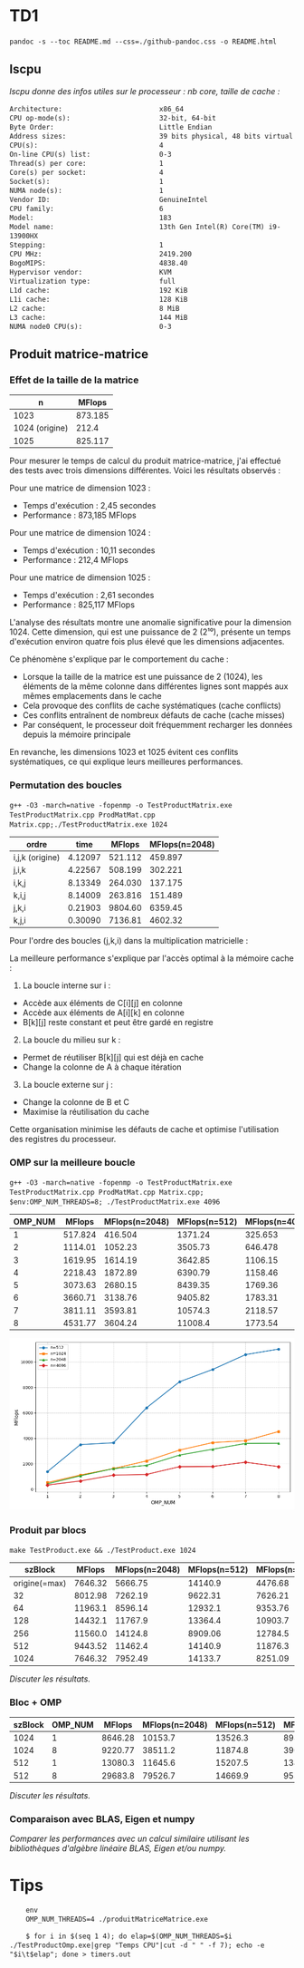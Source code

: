
# TD1

`pandoc -s --toc README.md --css=./github-pandoc.css -o README.html`

## lscpu

*lscpu donne des infos utiles sur le processeur : nb core, taille de cache :*

```
Architecture:                        x86_64
CPU op-mode(s):                      32-bit, 64-bit
Byte Order:                          Little Endian
Address sizes:                       39 bits physical, 48 bits virtual
CPU(s):                              4
On-line CPU(s) list:                 0-3
Thread(s) per core:                  1
Core(s) per socket:                  4
Socket(s):                           1
NUMA node(s):                        1
Vendor ID:                           GenuineIntel
CPU family:                          6
Model:                               183
Model name:                          13th Gen Intel(R) Core(TM) i9-13900HX
Stepping:                            1
CPU MHz:                             2419.200
BogoMIPS:                            4838.40
Hypervisor vendor:                   KVM
Virtualization type:                 full
L1d cache:                           192 KiB
L1i cache:                           128 KiB
L2 cache:                            8 MiB
L3 cache:                            144 MiB
NUMA node0 CPU(s):                   0-3
```


## Produit matrice-matrice

### Effet de la taille de la matrice

  n            | MFlops
---------------|--------
1023           | 873.185
1024 (origine) | 212.4
1025           | 825.117

Pour mesurer le temps de calcul du produit matrice-matrice, j'ai effectué des tests avec trois dimensions différentes. Voici les résultats observés :

Pour une matrice de dimension 1023 :
- Temps d'exécution : 2,45 secondes
- Performance : 873,185 MFlops

Pour une matrice de dimension 1024 :
- Temps d'exécution : 10,11 secondes
- Performance : 212,4 MFlops

Pour une matrice de dimension 1025 :
- Temps d'exécution : 2,61 secondes
- Performance : 825,117 MFlops

L'analyse des résultats montre une anomalie significative pour la dimension 1024. Cette dimension, qui est une puissance de 2 (2¹⁰), présente un temps d'exécution environ quatre fois plus élevé que les dimensions adjacentes.

Ce phénomène s'explique par le comportement du cache :
- Lorsque la taille de la matrice est une puissance de 2 (1024), les éléments de la même colonne dans différentes lignes sont mappés aux mêmes emplacements dans le cache
- Cela provoque des conflits de cache systématiques (cache conflicts)
- Ces conflits entraînent de nombreux défauts de cache (cache misses)
- Par conséquent, le processeur doit fréquemment recharger les données depuis la mémoire principale

En revanche, les dimensions 1023 et 1025 évitent ces conflits systématiques, ce qui explique leurs meilleures performances.

### Permutation des boucles

`g++ -O3 -march=native -fopenmp -o TestProductMatrix.exe TestProductMatrix.cpp ProdMatMat.cpp Matrix.cpp;./TestProductMatrix.exe 1024`


  ordre           | time    | MFlops  | MFlops(n=2048)
------------------|---------|---------|----------------
i,j,k (origine)   | 4.12097 | 521.112 |   459.897
j,i,k             | 4.22567 | 508.199 |   302.221
i,k,j             | 8.13349 | 264.030 |   137.175
k,i,j             | 8.14009 | 263.816 |   151.489
j,k,i             | 0.21903 | 9804.60 |   6359.45
k,j,i             | 0.30090 | 7136.81 |   4602.32


Pour l'ordre des boucles (j,k,i) dans la multiplication matricielle :

La meilleure performance s'explique par l'accès optimal à la mémoire cache :

1. La boucle interne sur i :
- Accède aux éléments de C[i][j] en colonne
- Accède aux éléments de A[i][k] en colonne
- B[k][j] reste constant et peut être gardé en registre

2. La boucle du milieu sur k :
- Permet de réutiliser B[k][j] qui est déjà en cache
- Change la colonne de A à chaque itération

3. La boucle externe sur j :
- Change la colonne de B et C
- Maximise la réutilisation du cache

Cette organisation minimise les défauts de cache et optimise l'utilisation des registres du processeur.



### OMP sur la meilleure boucle

`g++ -O3 -march=native -fopenmp -o TestProductMatrix.exe TestProductMatrix.cpp ProdMatMat.cpp Matrix.cpp; $env:OMP_NUM_THREADS=8; ./TestProductMatrix.exe 4096`

  OMP_NUM   | MFlops  | MFlops(n=2048) | MFlops(n=512)  | MFlops(n=4096)
------------|---------|----------------|----------------|---------------
1           | 517.824 |    416.504     |    1371.24     |   325.653
2           | 1114.01 |    1052.23     |    3505.73     |   646.478
3           | 1619.95 |    1614.19     |    3642.85     |   1106.15
4           | 2218.43 |    1872.89     |    6390.79     |   1158.46
5           | 3073.63 |    2680.15     |    8439.35     |   1769.36
6           | 3660.71 |    3138.76     |    9405.82     |   1783.31
7           | 3811.11 |    3593.81     |    10574.3     |   2118.57
8           | 4531.77 |    3604.24     |    11008.4     |   1773.54    

![](TP1.png)


### Produit par blocs

`make TestProduct.exe && ./TestProduct.exe 1024`

  szBlock      | MFlops  | MFlops(n=2048) | MFlops(n=512)  | MFlops(n=4096)
---------------|---------|----------------|----------------|---------------
origine(=max)  | 7646.32 |    5666.75     |    14140.9     |    4476.68
32             | 8012.98 |    7262.19     |    9622.31     |    7626.21
64             | 11963.1 |    8596.14     |    12932.1     |    9353.76
128            | 14432.1 |    11767.9     |    13364.4     |    10903.7
256            | 11560.0 |    14124.8     |    8909.06     |    12784.5
512            | 9443.52 |    11462.4     |    14140.9     |    11876.3
1024           | 7646.32 |    7952.49     |    14133.7     |    8251.09

*Discuter les résultats.*



### Bloc + OMP


  szBlock      | OMP_NUM | MFlops  | MFlops(n=2048) | MFlops(n=512)  | MFlops(n=4096)|
---------------|---------|---------|----------------|----------------|---------------|
1024           |  1      | 8646.28 |    10153.7     |    13526.3     |    8985.32    |
1024           |  8      | 9220.77 |    38511.2     |    11874.8     |    39077.4    |
512            |  1      | 13080.3 |    11645.6     |    15207.5     |    13433.5    |
512            |  8      | 29683.8 |    79526.7     |    14669.9     |    95307.6    |

*Discuter les résultats.*


### Comparaison avec BLAS, Eigen et numpy

*Comparer les performances avec un calcul similaire utilisant les bibliothèques d'algèbre linéaire BLAS, Eigen et/ou numpy.*


# Tips

```
	env
	OMP_NUM_THREADS=4 ./produitMatriceMatrice.exe
```

```
    $ for i in $(seq 1 4); do elap=$(OMP_NUM_THREADS=$i ./TestProductOmp.exe|grep "Temps CPU"|cut -d " " -f 7); echo -e "$i\t$elap"; done > timers.out
```
